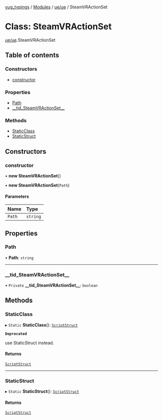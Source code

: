 [yug_typings](../README.md) / [Modules](../modules.md) / [ue/ue](../modules/ue_ue.md) / SteamVRActionSet

# Class: SteamVRActionSet

[ue/ue](../modules/ue_ue.md).SteamVRActionSet

## Table of contents

### Constructors

- [constructor](ue_ue.SteamVRActionSet.md#constructor)

### Properties

- [Path](ue_ue.SteamVRActionSet.md#path)
- [\_\_tid\_SteamVRActionSet\_\_](ue_ue.SteamVRActionSet.md#__tid_steamvractionset__)

### Methods

- [StaticClass](ue_ue.SteamVRActionSet.md#staticclass)
- [StaticStruct](ue_ue.SteamVRActionSet.md#staticstruct)

## Constructors

### constructor

• **new SteamVRActionSet**()

• **new SteamVRActionSet**(`Path`)

#### Parameters

| Name | Type |
| :------ | :------ |
| `Path` | `string` |

## Properties

### Path

• **Path**: `string`

___

### \_\_tid\_SteamVRActionSet\_\_

• `Private` **\_\_tid\_SteamVRActionSet\_\_**: `boolean`

## Methods

### StaticClass

▸ `Static` **StaticClass**(): [`ScriptStruct`](ue_ue.ScriptStruct.md)

**`Deprecated`**

use StaticStruct instead.

#### Returns

[`ScriptStruct`](ue_ue.ScriptStruct.md)

___

### StaticStruct

▸ `Static` **StaticStruct**(): [`ScriptStruct`](ue_ue.ScriptStruct.md)

#### Returns

[`ScriptStruct`](ue_ue.ScriptStruct.md)
